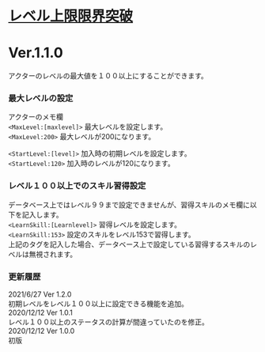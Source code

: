 # [レベル上限限界突破](https://raw.githubusercontent.com/nuun888/MZ/master/NUUN_LevelUnlimited.js)
# Ver.1.1.0

アクターのレベルの最大値を１００以上にすることができます。  

### 最大レベルの設定
アクターのメモ欄  
`<MaxLevel:[maxlevel]>` 最大レベルを設定します。  
`<MaxLevel:200>` 最大レベルが200になります。  

`<StartLevel:[level]>` 加入時の初期レベルを設定します。  
`<StartLevel:120>` 加入時のレベルが120になります。  

### レベル１００以上でのスキル習得設定
データベース上ではレベル９９まで設定できませんが、習得スキルのメモ欄に以下を記入します。  
`<LearnSkill:[Learnlevel]>` 習得レベルを設定します。  
`<LearnSkill:153>` 設定のスキルをレベル153で習得します。  
上記のタグを記入した場合、データベース上で設定している習得するスキルのレベルは無視されます。  

### 更新履歴
2021/6/27 Ver 1.2.0  
初期レベルをレベル１００以上に設定できる機能を追加。  
2020/12/12 Ver 1.0.1  
レベル１００以上のステータスの計算が間違っていたのを修正。  
2020/12/12 Ver 1.0.0  
初版  
